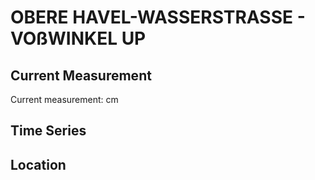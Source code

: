 # OBERE HAVEL-WASSERSTRASSE - VOßWINKEL UP

## Current Measurement

Current measurement: <Value topic="rivers/pegel-online/OHW/VOßWINKEL_UP/measurementValue"/> cm

## Time Series

<TimeSeries topic="rivers/pegel-online/OHW/VOßWINKEL_UP/measurementValue" period="week" />

## Location

<WorldMap>
  <Marker lat="53.32053982964537" lon="13.031542064090646" labelTopic="rivers/pegel-online/OHW/VOßWINKEL_UP" />
</WorldMap>
